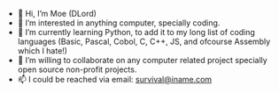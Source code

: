 - 👋 Hi, I’m Moe (DLord)
- 👀 I’m interested in anything computer, specially coding.
- 🌱 I’m currently learning Python, to add it to my long list of coding languages (Basic, Pascal, Cobol, C, C++, JS, and ofcourse Assembly which I hate!)
- 💞️ I’m willing to collaborate on any computer related project specially open source non-profit projects.
- 📫 I could be reached via email: survival@iname.com

<!---
DLord420/DLord420 is a ✨ special ✨ repository because its `README.md` (this file) appears on your GitHub profile.
You can click the Preview link to take a look at your changes.
--->
